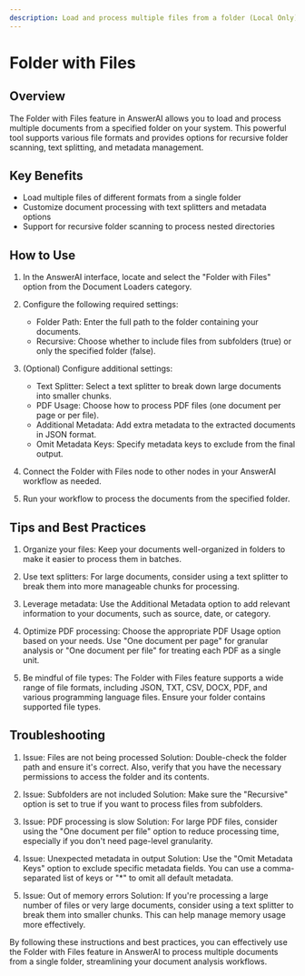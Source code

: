 ```yaml
---
description: Load and process multiple files from a folder (Local Only)
---
```


# Folder with Files

## Overview

The Folder with Files feature in AnswerAI allows you to load and process multiple documents from a specified folder on your system. This powerful tool supports various file formats and provides options for recursive folder scanning, text splitting, and metadata management.

## Key Benefits

- Load multiple files of different formats from a single folder
- Customize document processing with text splitters and metadata options
- Support for recursive folder scanning to process nested directories

## How to Use

1. In the AnswerAI interface, locate and select the "Folder with Files" option from the Document Loaders category.

2. Configure the following required settings:
   - Folder Path: Enter the full path to the folder containing your documents.
   - Recursive: Choose whether to include files from subfolders (true) or only the specified folder (false).

3. (Optional) Configure additional settings:
   - Text Splitter: Select a text splitter to break down large documents into smaller chunks.
   - PDF Usage: Choose how to process PDF files (one document per page or per file).
   - Additional Metadata: Add extra metadata to the extracted documents in JSON format.
   - Omit Metadata Keys: Specify metadata keys to exclude from the final output.

4. Connect the Folder with Files node to other nodes in your AnswerAI workflow as needed.

5. Run your workflow to process the documents from the specified folder.

<!-- TODO: Add a screenshot showing the Folder with Files node configuration in the AnswerAI interface -->

## Tips and Best Practices

1. Organize your files: Keep your documents well-organized in folders to make it easier to process them in batches.

2. Use text splitters: For large documents, consider using a text splitter to break them into more manageable chunks for processing.

3. Leverage metadata: Use the Additional Metadata option to add relevant information to your documents, such as source, date, or category.

4. Optimize PDF processing: Choose the appropriate PDF Usage option based on your needs. Use "One document per page" for granular analysis or "One document per file" for treating each PDF as a single unit.

5. Be mindful of file types: The Folder with Files feature supports a wide range of file formats, including JSON, TXT, CSV, DOCX, PDF, and various programming language files. Ensure your folder contains supported file types.

## Troubleshooting

1. Issue: Files are not being processed
   Solution: Double-check the folder path and ensure it's correct. Also, verify that you have the necessary permissions to access the folder and its contents.

2. Issue: Subfolders are not included
   Solution: Make sure the "Recursive" option is set to true if you want to process files from subfolders.

3. Issue: PDF processing is slow
   Solution: For large PDF files, consider using the "One document per file" option to reduce processing time, especially if you don't need page-level granularity.

4. Issue: Unexpected metadata in output
   Solution: Use the "Omit Metadata Keys" option to exclude specific metadata fields. You can use a comma-separated list of keys or "*" to omit all default metadata.

5. Issue: Out of memory errors
   Solution: If you're processing a large number of files or very large documents, consider using a text splitter to break them into smaller chunks. This can help manage memory usage more effectively.

<!-- TODO: Add a screenshot showing example output or error messages for common issues -->

By following these instructions and best practices, you can effectively use the Folder with Files feature in AnswerAI to process multiple documents from a single folder, streamlining your document analysis workflows.
